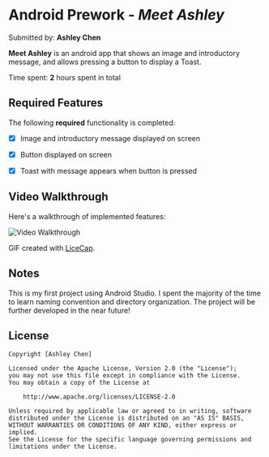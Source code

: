 # Android Prework - *Meet Ashley*

Submitted by: **Ashley Chen**

**Meet Ashley** is an android app that shows an image and introductory message, and allows pressing a button to display a Toast. 

Time spent: **2** hours spent in total

## Required Features

The following **required** functionality is completed:

* [x] Image and introductory message displayed on screen
* [x] Button displayed on screen
* [x] Toast with message appears when button is pressed 



## Video Walkthrough

Here's a walkthrough of implemented features:

<img src='https://i.imgur.com/MUObVJd.gif' title='Video Walkthrough' width='' alt='Video Walkthrough' />

GIF created with [LiceCap](http://www.cockos.com/licecap/).  


## Notes

This is my first project using Android Studio. I spent the majority of the time to learn naming convention and directory organization.
The project will be further developed in the near future!

## License

    Copyright [Ashley Chen]

    Licensed under the Apache License, Version 2.0 (the "License");
    you may not use this file except in compliance with the License.
    You may obtain a copy of the License at

        http://www.apache.org/licenses/LICENSE-2.0

    Unless required by applicable law or agreed to in writing, software
    distributed under the License is distributed on an "AS IS" BASIS,
    WITHOUT WARRANTIES OR CONDITIONS OF ANY KIND, either express or implied.
    See the License for the specific language governing permissions and
    limitations under the License.
